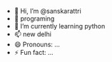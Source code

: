 - 👋 Hi, I’m @sanskarattri
- 👀 programing
- 🌱 I’m currently learning python
- 📫 new delhi 
- 😄 Pronouns: ...
- ⚡ Fun fact: ...

<!---
sanskarattri/sanskarattri is a ✨ special ✨ repository because its `README.md` (this file) appears on your GitHub profile.
You can click the Preview link to take a look at your changes.
--->
